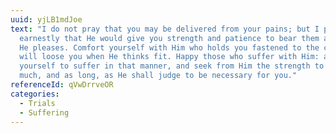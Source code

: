 ```yaml
---
uuid: yjLB1mdJoe
text: "I do not pray that you may be delivered from your pains; but I pray God
  earnestly that He would give you strength and patience to bear them as long as
  He pleases. Comfort yourself with Him who holds you fastened to the cross: He
  will loose you when He thinks fit. Happy those who suffer with Him: accustom
  yourself to suffer in that manner, and seek from Him the strength to endure as
  much, and as long, as He shall judge to be necessary for you."
referenceId: qVwDrrveOR
categories:
  - Trials
  - Suffering
---
```

